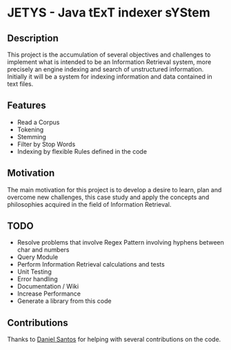 JETYS - Java tExT indexer sYStem
================================

Description
-----------
This project is the accumulation of several objectives and challenges to implement what is intended to be an Information Retrieval system, more precisely an engine indexing and search of unstructured information. Initially it will be a system for indexing information and data contained in text files.

Features
--------
* Read a Corpus
* Tokening
* Stemming
* Filter by Stop Words
* Indexing by flexible Rules defined in the code

Motivation
----------
The main motivation for this project is to develop a desire to learn, plan and overcome new challenges, this case study and apply the concepts and philosophies acquired in the field of Information Retrieval.

TODO
----
* Resolve problems that involve Regex Pattern involving hyphens between char and numbers
* Query Module
* Perform Information Retrieval calculations and tests
* Unit Testing
* Error handling
* Documentation / Wiki
* Increase Performance
* Generate a library from this code

Contributions
-------------
Thanks to [Daniel Santos](https://github.com/dasantos) for helping with several contributions on the code.
